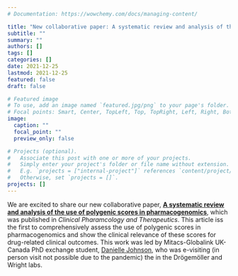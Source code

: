 ```yaml
---
# Documentation: https://wowchemy.com/docs/managing-content/

title: "New collaborative paper: A systematic review and analysis of the use of polygenic scores in pharmacogenomics"
subtitle: ""
summary: ""
authors: []
tags: []
categories: []
date: 2021-12-25
lastmod: 2021-12-25
featured: false
draft: false

# Featured image
# To use, add an image named `featured.jpg/png` to your page's folder.
# Focal points: Smart, Center, TopLeft, Top, TopRight, Left, Right, BottomLeft, Bottom, BottomRight.
image:
  caption: ""
  focal_point: ""
  preview_only: false

# Projects (optional).
#   Associate this post with one or more of your projects.
#   Simply enter your project's folder or file name without extension.
#   E.g. `projects = ["internal-project"]` references `content/project/deep-learning/index.md`.
#   Otherwise, set `projects = []`.
projects: []
---
```


We are excited to share our new collaborative paper, [**A systematic review and analysis of the use of polygenic scores in pharmacogenomics**](https://ascpt.onlinelibrary.wiley.com/doi/full/10.1002/cpt.2520), which was published in *Clinical Pharamcology and Therapeutics*. This article iss the first to comprehensively assess the use of polygenic scores in pharmacogenomics and show the clinical relevance of these scores for drug-related clinical outcomes. This work was led by  Mitacs-Globalink UK-Canada PhD exchange student,
[Danielle Johnson](/author/danielle-johnson/), who was e-visiting (in person visit not possible due to the pandemic) the  in the Drögemöller and Wright labs.
